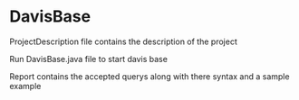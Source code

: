 # DavisBase

ProjectDescription file contains the description of the project

Run DavisBase.java file to start davis base 

Report contains the accepted querys along with there syntax and a sample example
